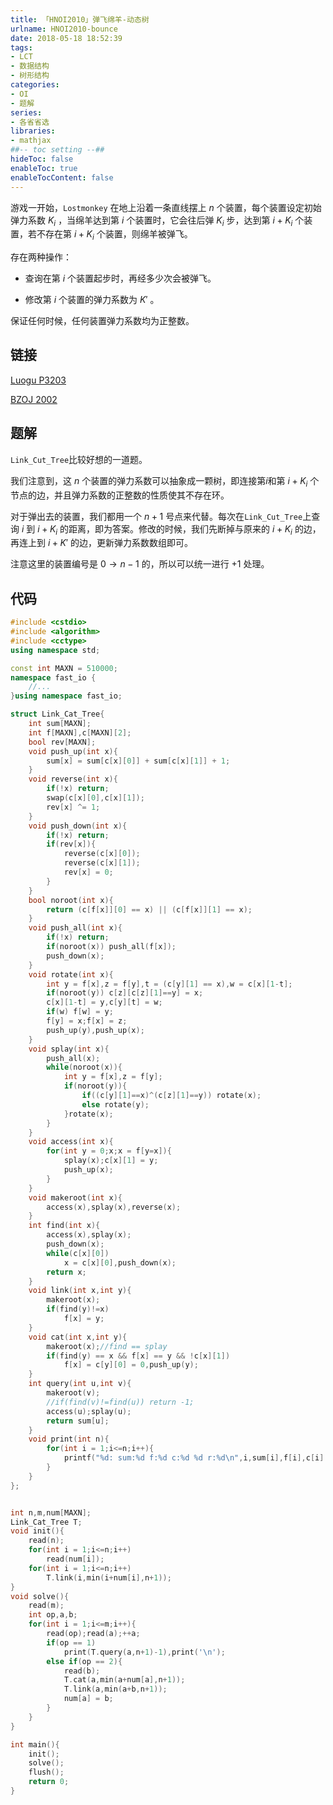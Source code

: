 ```yaml
---
title: 「HNOI2010」弹飞绵羊-动态树
urlname: HNOI2010-bounce
date: 2018-05-18 18:52:39
tags:
- LCT
- 数据结构
- 树形结构
categories: 
- OI
- 题解
series:
- 各省省选
libraries:
- mathjax 
##-- toc setting --##
hideToc: false
enableToc: true
enableTocContent: false
---
```


游戏一开始，`Lostmonkey` 在地上沿着一条直线摆上 $n$ 个装置，每个装置设定初始弹力系数 $K_i$ ，当绵羊达到第 $i$ 个装置时，它会往后弹 $K_i$ 步，达到第 $i+K_i$ 个装置，若不存在第 $i+K_i$ 个装置，则绵羊被弹飞。

存在两种操作：

+ 查询在第 $i$ 个装置起步时，再经多少次会被弹飞。

+ 修改第 $i$ 个装置的弹力系数为 $K'$ 。

保证任何时候，任何装置弹力系数均为正整数。

<!--more-->

## 链接

[Luogu P3203](https://www.luogu.org/problemnew/show/P3203)

[BZOJ 2002](https://www.lydsy.com/JudgeOnline/problem.php?id=2002)

## 题解

`Link_Cut_Tree`比较好想的一道题。

我们注意到，这 $n$ 个装置的弹力系数可以抽象成一颗树，即连接第$i$和第 $i+K_i$ 个节点的边，并且弹力系数的正整数的性质使其不存在环。

对于弹出去的装置，我们都用一个 $n+1$ 号点来代替。每次在`Link_Cut_Tree`上查询 $i$ 到 $i+K_i$ 的距离，即为答案。修改的时候，我们先断掉与原来的 $i+K_i$ 的边，再连上到 $i+K'$ 的边，更新弹力系数数组即可。

注意这里的装置编号是 $0\to n-1$ 的，所以可以统一进行 $+1$ 处理。

## 代码


```cpp
#include <cstdio>
#include <algorithm>
#include <cctype>
using namespace std;

const int MAXN = 510000;
namespace fast_io {
    //...
}using namespace fast_io;

struct Link_Cat_Tree{
    int sum[MAXN];
    int f[MAXN],c[MAXN][2];
    bool rev[MAXN];
    void push_up(int x){
        sum[x] = sum[c[x][0]] + sum[c[x][1]] + 1;
    }
    void reverse(int x){
        if(!x) return;
        swap(c[x][0],c[x][1]);
        rev[x] ^= 1;
    }
    void push_down(int x){
        if(!x) return;
        if(rev[x]){
            reverse(c[x][0]);
            reverse(c[x][1]);
            rev[x] = 0;
        }
    }
    bool noroot(int x){
        return (c[f[x]][0] == x) || (c[f[x]][1] == x);
    }
    void push_all(int x){
        if(!x) return;
        if(noroot(x)) push_all(f[x]);
        push_down(x);
    }
    void rotate(int x){
        int y = f[x],z = f[y],t = (c[y][1] == x),w = c[x][1-t];
        if(noroot(y)) c[z][c[z][1]==y] = x;
        c[x][1-t] = y,c[y][t] = w; 
        if(w) f[w] = y;
        f[y] = x;f[x] = z;
        push_up(y),push_up(x); 
    }
    void splay(int x){
        push_all(x);
        while(noroot(x)){
            int y = f[x],z = f[y];
            if(noroot(y)){
                if((c[y][1]==x)^(c[z][1]==y)) rotate(x);
                else rotate(y);
            }rotate(x);
        }
    }
    void access(int x){
        for(int y = 0;x;x = f[y=x]){
            splay(x);c[x][1] = y;
            push_up(x);
        }
    }
    void makeroot(int x){
        access(x),splay(x),reverse(x);
    }
    int find(int x){
        access(x),splay(x);
        push_down(x);
        while(c[x][0])
            x = c[x][0],push_down(x);
        return x;
    }
    void link(int x,int y){
        makeroot(x);
        if(find(y)!=x)
            f[x] = y;
    }
    void cat(int x,int y){
        makeroot(x);//find == splay
        if(find(y) == x && f[x] == y && !c[x][1])
            f[x] = c[y][0] = 0,push_up(y);
    }
    int query(int u,int v){
        makeroot(v);
        //if(find(v)!=find(u)) return -1;
        access(u);splay(u);
        return sum[u];
    }
    void print(int n){
        for(int i = 1;i<=n;i++){
            printf("%d: sum:%d f:%d c:%d %d r:%d\n",i,sum[i],f[i],c[i][0],c[i][1],int(rev[i]));
        }
    }
};


int n,m,num[MAXN];
Link_Cat_Tree T;
void init(){
    read(n);
    for(int i = 1;i<=n;i++)
        read(num[i]);
    for(int i = 1;i<=n;i++)
        T.link(i,min(i+num[i],n+1));
}
void solve(){
    read(m);
    int op,a,b;
    for(int i = 1;i<=m;i++){
        read(op);read(a);++a;
        if(op == 1)
            print(T.query(a,n+1)-1),print('\n');
        else if(op == 2){
            read(b);
            T.cat(a,min(a+num[a],n+1));
            T.link(a,min(a+b,n+1));
            num[a] = b;
        }
    }
}

int main(){
    init();
    solve();
    flush();
    return 0;
}
```


